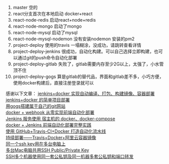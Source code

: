 1. master 空的
2. react分支首次在本地启动 docker+react
3. react-node-redis 启动react+node+redis
4. react-node-mongo 启动了mongo
5. react-node-mysql 启动了mysql
6. react-node-mysql-nodemon 没有安装nodemon 安装的pm2
7. project-deploy 使用的travis 一塌糊涂，没成功，请跳转查看详情
8. project-deploy-jenkins 很成功，自动化构建。可以自己选择立即构建，也可以通过git的push命令自动化部署
9. project-deploy-gitlab 失败了，gitlab需要内存至少2G以上，太强了，小水管顶不住
10. project-deploy-gogs 算是gitlab的替代品，界面和gitlab差不多，小巧方便，使用docker构建后，直接注册登录就可以

感谢以下文章：
[jenkins+docker 实现自动编译、打包、构建镜像、容器部署](https://blog.csdn.net/xiaoxiangzi520/article/details/88842200)    
[jenkins+docker 的简单项目部署](https://www.pianshen.com/article/3247382361/)    
[用gogs搭建属于自己的git网站](https://www.jianshu.com/p/86c385682ac8)    
[docker + webhook 从零实现前端自动化部署](https://juejin.im/post/6845166890420011021)    
[Jenkins 服务使用 宿主机的 docker、docker-compose ](https://www.cnblogs.com/zhongyuanzhao000/p/11681474.html)    
[docker + Jenkins 前端自动化部署完整实践](https://blog.csdn.net/weixin_43983850/article/details/107055722)    
[使用 GitHub+Travis-CI+Docker 打造自动化流水线](https://blog.csdn.net/qq_24464827/article/details/104471319)    
[持续部署——Travis+Docker+阿里云容器镜像](https://blog.csdn.net/fly7632785/article/details/107409126)    
[同一个ssh key用在多台电脑上](https://blog.csdn.net/qq_36528804/article/details/96693330)    
[多台Mac电脑共用SSH Public/Private Key](https://blog.csdn.net/qq_33632048/article/details/80181210?utm_medium=distribute.pc_relevant.none-task-blog-BlogCommendFromMachineLearnPai2-2.add_param_isCf&depth_1-utm_source=distribute.pc_relevant.none-task-blog-BlogCommendFromMachineLearnPai2-2.add_param_isCf)     
[SSH多个机器使用同一套公私钥及同一机器多套公私钥和端口转发](https://news.tianyancha.com/ll_csfneebgvw.html)     
